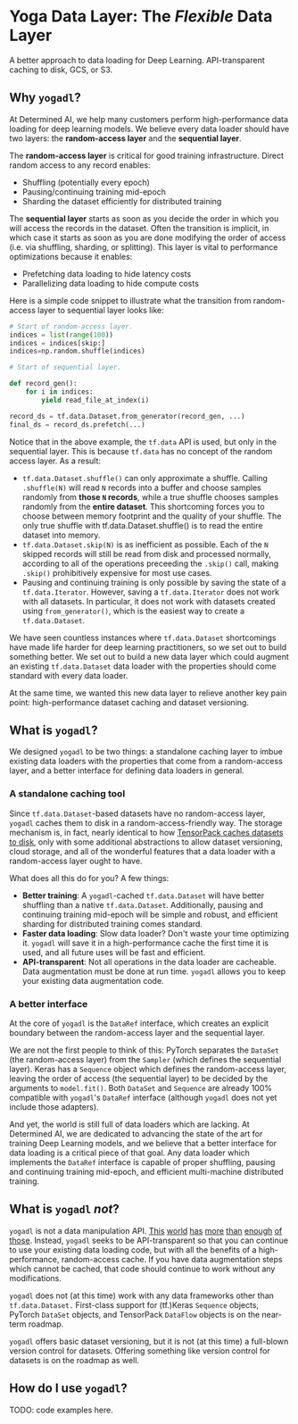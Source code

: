 # Yoga Data Layer: The _Flexible_ Data Layer

A better approach to data loading for Deep Learning.  API-transparent caching to disk, GCS, or S3.

## Why `yogadl`?

At Determined AI, we help many customers perform high-performance data loading for deep learning
models.  We believe every data loader should have two layers: the **random-access layer** and the
**sequential layer**.

The **random-access layer** is critical for good training infrastructure.  Direct random access to
any record enables:

  - Shuffling (potentially every epoch)
  - Pausing/continuing training mid-epoch
  - Sharding the dataset efficiently for distributed training

The **sequential layer** starts as soon as you decide the order in which you will access the records in
the dataset.  Often the transition is implicit, in which case it starts as soon as you are done
modifying the order of access (i.e. via shuffling, sharding, or splitting).  This layer is vital to
performance optimizations because it enables:

  - Prefetching data loading to hide latency costs
  - Parallelizing data loading to hide compute costs

Here is a simple code snippet to illustrate what the transition from random-access layer to
sequential layer looks like:

```python
# Start of random-access layer.
indices = list(range(100))
indices = indices[skip:]
indices=np.random.shuffle(indices)

# Start of sequential layer.

def record_gen():
    for i in indices:
        yield read_file_at_index(i)

record_ds = tf.data.Dataset.from_generator(record_gen, ...)
final_ds = record_ds.prefetch(...)

```

Notice that in the above example, the `tf.data` API is used, but only in the sequential layer.
This is because `tf.data` has no concept of the random access layer.  As a result:

  - `tf.data.Dataset.shuffle()` can only approximate a shuffle.  Calling `.shuffle(N)` will read
    `N` records into a buffer and choose samples randomly from **those `N` records**, while a true
    shuffle chooses samples randomly from the **entire dataset**.  This shortcoming forces you
    to choose between memory footprint and the quality of your shuffle.  The only true
    shuffle with tf.data.Dataset.shuffle() is to read the entire dataset into memory.
  - `tf.data.Dataset.skip(N)` is as inefficient as possible.  Each of the `N` skipped records will
    still be read from disk and processed normally, according to all of the operations preceeding
    the `.skip()` call, making `.skip()` prohibitively expensive for most use cases.
  - Pausing and continuing training is only possible by saving the state of a `tf.data.Iterator`.
    However, saving a `tf.data.Iterator` does not work with all datasets.  In particular, it does
    not work with datasets created using `from_generator()`, which is the easiest way to create a
    `tf.data.Dataset`.

We have seen countless instances where `tf.data.Dataset` shortcomings have made life harder for
deep learning practitioners, so we set out to build something better.  We set out to build a new
data layer which could augment an existing `tf.data.Dataset` data loader with the properties should
come standard with every data loader.

At the same time, we wanted this new data layer to relieve another key pain point: high-performance
dataset caching and dataset versioning.

## What is `yogadl`?

We designed `yogadl` to be two things: a standalone caching layer to imbue existing data loaders
with the properties that come from a random-access layer, and a better interface for defining data
loaders in general.

### A standalone caching tool

Since `tf.data.Dataset`-based datasets have no random-access layer, `yogadl` caches them to disk in
a random-access-friendly way.  The storage mechanism is, in fact, nearly identical to how
[TensorPack caches datasets to disk](https://tensorpack.readthedocs.io/modules/dataflow.html#tensorpack.dataflow.LMDBSerializer),
only with some additional abstractions to allow dataset versioning, cloud storage, and all of the
wonderful features that a data loader with a random-access layer ought to have.

What does all this do for you?  A few things:

 - **Better training**: A `yogadl`-cached `tf.data.Dataset` will have better shuffling than a
   native `tf.data.Dataset`.  Additionally, pausing and continuing training mid-epoch will be
   simple and robust, and efficient sharding for distributed training comes standard.
 - **Faster data loading**: Slow data loader?  Don't waste your time optimizing it.  `yogadl` will
   save it in a high-performance cache the first time it is used, and all future uses will be
   fast and efficient.
 - **API-transparent**: Not all operations in the data loader are cacheable.  Data augmentation
   must be done at run time.  `yogadl` allows you to keep your existing data augmentation code.

### A better interface

At the core of `yogadl` is the `DataRef` interface, which creates an explicit boundary between the
random-access layer and the sequential layer.

We are not the first people to think of this: PyTorch separates the `DataSet` (the random-access
layer) from the `Sampler` (which defines the sequential layer).  Keras has a `Sequence` object
which defines the random-access layer, leaving the order of access (the sequential layer) to be
decided by the arguments to `model.fit()`.  Both `DataSet` and `Sequence` are already 100%
compatible with `yogadl`'s `DataRef` interface (although `yogadl` does not yet include those
adapters).

And yet, the world is still full of data loaders which are lacking.  At Determined AI, we are
dedicated to advancing the state of the art for training Deep Learning models, and we believe that
a better interface for data loading is a critical piece of that goal.  Any data loader which
implements the `DataRef` interface is capable of proper shuffling, pausing and continuing training
mid-epoch, and efficient multi-machine distributed training.

## What is `yogadl` _not_?

`yogadl` is not a data manipulation API.
[This](https://www.tensorflow.org/api_docs/python/tf/data/Dataset)
[world](https://tensorpack.readthedocs.io/tutorial/dataflow.html)
[has](https://keras.io/preprocessing/image/)
[more](https://pytorch.org/docs/stable/torchvision/ops.html)
[than](https://numpy.org/)
[enough](https://pandas.pydata.org/)
[of](https://docs.nvidia.com/deeplearning/sdk/dali-developer-guide/docs/index.html)
[those](https://opencv-python-tutroals.readthedocs.io/en/latest/).
Instead, `yogadl` seeks to be API-transparent so that you can continue to use your existing data
loading code, but with all the benefits of a high-performance, random-access cache.  If you have
data augmentation steps which cannot be cached, that code should continue to work without any
modifications.

`yogadl` does not (at this time) work with any data frameworks other than `tf.data.Dataset.`
First-class support for (tf.)Keras `Sequence` objects, PyTorch `DataSet` objects, and TensorPack
`DataFlow` objects is on the near-term roadmap.

`yogadl` offers basic dataset versioning, but it is not (at this time) a full-blown version control
for datasets.  Offering something like version control for datasets is on the roadmap as well.

## How do I use `yogadl`?

TODO: code examples here.
